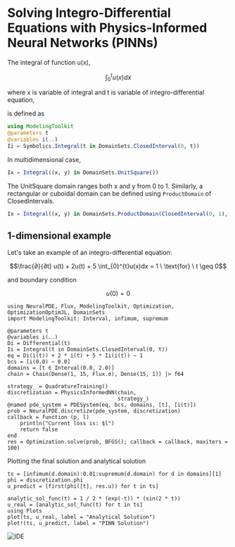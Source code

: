 # Solving Integro-Differential Equations with Physics-Informed Neural Networks (PINNs)

The integral of function u(x),

```math
\int_{0}^{t}u(x)dx
```

where x is variable of integral and t is variable of integro-differential equation,

is defined as

```julia
using ModelingToolkit
@parameters t
@variables i(..)
Ii = Symbolics.Integral(t in DomainSets.ClosedInterval(0, t))
```

In multidimensional case,

```julia
Ix = Integral((x, y) in DomainSets.UnitSquare())
```

The UnitSquare domain ranges both x and y from 0 to 1.
Similarly, a rectangular or cuboidal domain can be defined using `ProductDomain` of ClosedIntervals.

```julia
Ix = Integral((x, y) in DomainSets.ProductDomain(ClosedInterval(0, 1), ClosedInterval(0, x)))
```

## 1-dimensional example

Let's take an example of an integro-differential equation:

```math
\frac{∂}{∂t} u(t)  + 2u(t) + 5 \int_{0}^{t}u(x)dx = 1 \ \text{for} \ t \geq 0
```

and boundary condition

```math
u(0) = 0
```

```@example integro
using NeuralPDE, Flux, ModelingToolkit, Optimization, OptimizationOptimJL, DomainSets
import ModelingToolkit: Interval, infimum, supremum

@parameters t
@variables i(..)
Di = Differential(t)
Ii = Integral(t in DomainSets.ClosedInterval(0, t))
eq = Di(i(t)) + 2 * i(t) + 5 * Ii(i(t)) ~ 1
bcs = [i(0.0) ~ 0.0]
domains = [t ∈ Interval(0.0, 2.0)]
chain = Chain(Dense(1, 15, Flux.σ), Dense(15, 1)) |> f64

strategy_ = QuadratureTraining()
discretization = PhysicsInformedNN(chain,
                                   strategy_)
@named pde_system = PDESystem(eq, bcs, domains, [t], [i(t)])
prob = NeuralPDE.discretize(pde_system, discretization)
callback = function (p, l)
    println("Current loss is: $l")
    return false
end
res = Optimization.solve(prob, BFGS(); callback = callback, maxiters = 100)
```

Plotting the final solution and analytical solution

```@example integro
ts = [infimum(d.domain):0.01:supremum(d.domain) for d in domains][1]
phi = discretization.phi
u_predict = [first(phi([t], res.u)) for t in ts]

analytic_sol_func(t) = 1 / 2 * (exp(-t)) * (sin(2 * t))
u_real = [analytic_sol_func(t) for t in ts]
using Plots
plot(ts, u_real, label = "Analytical Solution")
plot!(ts, u_predict, label = "PINN Solution")
```

![IDE](https://user-images.githubusercontent.com/12683885/129749371-18b44bbc-18c8-49c5-bf30-0cd97ecdd977.png)
